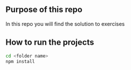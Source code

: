 ## Purpose of this repo
In this repo you will find the solution to exercises

## How to run the projects
```bash
cd <folder name>
npm install
```